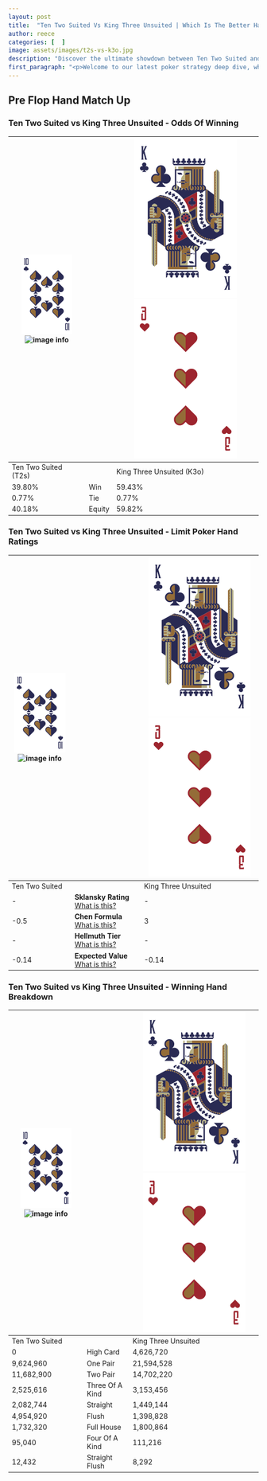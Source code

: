 ```yaml
---
layout: post
title:  "Ten Two Suited Vs King Three Unsuited | Which Is The Better Hand In Poker? A Complete Guide"
author: reece
categories: [  ]
image: assets/images/t2s-vs-k3o.jpg
description: "Discover the ultimate showdown between Ten Two Suited and King Three Unsuited in poker! Uncover the odds, strategies, and scenarios where one hand triumphs over the other. Get ready to up your poker game with this thrilling analysis."
first_paragraph: "<p>Welcome to our latest poker strategy deep dive, where we're pitting two distinct hands against each other in a high-stakes showdown: Ten Two Suited vs King Three Unsuited.</p><p>In the dynamic world of poker, every decision counts, and knowing which hand holds the upper hand is key to your success at the table.</p><p>In this article, we'll dissect these two hands, explore the scenarios where one dominates the other, and equip you with the knowledge to make strategic choices that can tip the odds in your favor.</p><p>Get ready to unravel the intriguing dynamics of these poker hands and elevate your game to new heights.</p>"
---
```




[comment]: # (sp0)

## Pre Flop Hand Match Up

<div class="table hand-ratings" markdown="1"> 



### Ten Two Suited vs King Three Unsuited - Odds Of Winning


    
| ![image info](assets/images/hand1/T.png) ![image info](assets/images/hand1/2s.png) |  | ![image info](assets/images/hand2/K.png) ![image info](assets/images/hand2/3o.png) |
| -------- | -------- | -------- |
| Ten Two Suited (T2s) |  | King Three Unsuited (K3o) |
| 39.80% | Win | 59.43% |
| 0.77% | Tie | 0.77% |
| 40.18% | Equity | 59.82% |




[comment]: # (sp1)



### Ten Two Suited vs King Three Unsuited - Limit Poker Hand Ratings


    
| ![image info](assets/images/hand1/T.png) ![image info](assets/images/hand1/2s.png) |  | ![image info](assets/images/hand2/K.png) ![image info](assets/images/hand2/3o.png) |
| -------- | -------- | -------- |
| Ten Two Suited |  | King Three Unsuited |
| - | **Sklansky Rating** [What is this?](/sklansky-rating-explained) | - |
| -0.5 | **Chen Formula** [What is this?](/chen-formula-explained) | 3 |
| - | **Hellmuth Tier** [What is this?](/Hellmuth-tier-explained) | - |
| -0.14 | **Expected Value** [What is this?](/expected-value-explained) | -0.14 |




[comment]: # (sp2)



### Ten Two Suited vs King Three Unsuited - Winning Hand Breakdown


    
| ![image info](assets/images/hand1/T.png) ![image info](assets/images/hand1/2s.png) |  | ![image info](assets/images/hand2/K.png) ![image info](assets/images/hand2/3o.png) |
| -------- | -------- | -------- |
| Ten Two Suited |  | King Three Unsuited |
| 0 | High Card | 4,626,720 |
| 9,624,960 | One Pair | 21,594,528 |
| 11,682,900 | Two Pair | 14,702,220 |
| 2,525,616 | Three Of A Kind | 3,153,456 |
| 2,082,744 | Straight | 1,449,144 |
| 4,954,920 | Flush | 1,398,828 |
| 1,732,320 | Full House | 1,800,864 |
| 95,040 | Four Of A Kind | 111,216 |
| 12,432 | Straight Flush | 8,292 |




[comment]: # (sp3)



</div>

[comment]: # (sp4)



[comment]: # (sp5)


